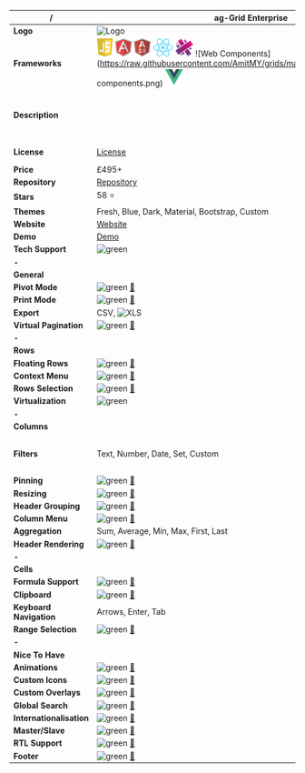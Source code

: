 |**/**|ag-Grid Enterprise|ngTable|
|-----|------------------|-------|
|**Logo**|![Logo](https://www.ag-grid.com/images/logo.png)||
|**Frameworks**|![Javascript](https://raw.githubusercontent.com/AmitMY/grids/master/assets/frameworks/javascript.png) ![Angular1](https://raw.githubusercontent.com/AmitMY/grids/master/assets/frameworks/angular1.png) ![Angular2](https://raw.githubusercontent.com/AmitMY/grids/master/assets/frameworks/angular2.png) ![React](https://raw.githubusercontent.com/AmitMY/grids/master/assets/frameworks/react.png) ![Aurelia](https://raw.githubusercontent.com/AmitMY/grids/master/assets/frameworks/aurelia.png) ![Web Components](https://raw.githubusercontent.com/AmitMY/grids/master/assets/frameworks/web components.png) ![Vue](https://raw.githubusercontent.com/AmitMY/grids/master/assets/frameworks/vue.png)|![Angular1](https://raw.githubusercontent.com/AmitMY/grids/master/assets/frameworks/angular1.png)|
|**Description**||Simple table with sorting and filtering|
|**License**|[License](https://github.com/ceolter/ag-grid-enterprise/blob/master/LICENSE.md)|BSD-3-Clause|
|**Price**|£495+|Free|
|**Repository**|[Repository](https://github.com/ceolter/ag-grid-enterprise)|[Repository](https://github.com/esvit/ng-table)|
|**Stars**|58 :star:|2,653 :star:|
|**Themes**|Fresh, Blue, Dark, Material, Bootstrap, Custom|Custom|
|**Website**|[Website](https://www.ag-grid.com/)|[Website](http://ng-table.com/)|
|**Demo**|[Demo](https://www.ag-grid.com/example.php)|[Demo](http://ng-table.com/)|
|**Tech Support**|![green](http://placehold.it/23/c5f015/000000?text=+)|![red](http://placehold.it/23/f03c15/000000?text=+)|
|**-**|||
|**General**|||
|**Pivot Mode**|![green](http://placehold.it/23/c5f015/000000?text=+) [:book:](https://www.ag-grid.com/javascript-grid-pivoting/)|![red](http://placehold.it/23/f03c15/000000?text=+)|
|**Print Mode**|![green](http://placehold.it/23/c5f015/000000?text=+) [:book:](https://www.ag-grid.com/javascript-grid-for-print/)|![red](http://placehold.it/23/f03c15/000000?text=+)|
|**Export**|CSV, ![XLS](https://raw.githubusercontent.com/teambox/Free-file-icons/master/32px/xls.png)|![red](http://placehold.it/23/f03c15/000000?text=+)|
|**Virtual Pagination**|![green](http://placehold.it/23/c5f015/000000?text=+) [:book:](https://www.ag-grid.com/javascript-grid-virtual-paging/#gsc.tab=0)|![red](http://placehold.it/23/f03c15/000000?text=+)|
|**-**|||
|**Rows**|||
|**Floating Rows**|![green](http://placehold.it/23/c5f015/000000?text=+) [:book:](https://www.ag-grid.com/javascript-grid-floating/#gsc.tab=0)|![red](http://placehold.it/23/f03c15/000000?text=+)|
|**Context Menu**|![green](http://placehold.it/23/c5f015/000000?text=+) [:book:](https://www.ag-grid.com/javascript-grid-context-menu/#gsc.tab=0)|![red](http://placehold.it/23/f03c15/000000?text=+)|
|**Rows Selection**|![green](http://placehold.it/23/c5f015/000000?text=+) [:book:](https://www.ag-grid.com/javascript-grid-selection/#gsc.tab=0)|![red](http://placehold.it/23/f03c15/000000?text=+)|
|**Virtualization**|![green](http://placehold.it/23/c5f015/000000?text=+)|![red](http://placehold.it/23/f03c15/000000?text=+)|
|**-**|||
|**Columns**|||
|**Filters**|Text, Number, Date, Set, Custom|Text, Number, Set, Custom|
|**Pinning**|![green](http://placehold.it/23/c5f015/000000?text=+) [:book:](https://www.ag-grid.com/javascript-grid-pinning/)|![red](http://placehold.it/23/f03c15/000000?text=+)|
|**Resizing**|![green](http://placehold.it/23/c5f015/000000?text=+) [:book:](https://www.ag-grid.com/javascript-grid-resizing/#gsc.tab=0)|![red](http://placehold.it/23/f03c15/000000?text=+)|
|**Header Grouping**|![green](http://placehold.it/23/c5f015/000000?text=+) [:book:](https://www.ag-grid.com/javascript-grid-grouping-headers/)|![red](http://placehold.it/23/f03c15/000000?text=+)|
|**Column Menu**|![green](http://placehold.it/23/c5f015/000000?text=+) [:book:](https://www.ag-grid.com/javascript-grid-column-menu/#gsc.tab=0)|![red](http://placehold.it/23/f03c15/000000?text=+)|
|**Aggregation**|Sum, Average, Min, Max, First, Last|![red](http://placehold.it/23/f03c15/000000?text=+)|
|**Header Rendering**|![green](http://placehold.it/23/c5f015/000000?text=+) [:book:](https://www.ag-grid.com/javascript-grid-header-rendering/)|![red](http://placehold.it/23/f03c15/000000?text=+)|
|**-**|||
|**Cells**|||
|**Formula Support**|![green](http://placehold.it/23/c5f015/000000?text=+) [:book:](https://www.ag-grid.com/javascript-grid-cell-expressions/#gsc.tab=0)|![red](http://placehold.it/23/f03c15/000000?text=+)|
|**Clipboard**|![green](http://placehold.it/23/c5f015/000000?text=+) [:book:](https://www.ag-grid.com/javascript-grid-clipboard/)|![red](http://placehold.it/23/f03c15/000000?text=+)|
|**Keyboard Navigation**|Arrows, Enter, Tab|![red](http://placehold.it/23/f03c15/000000?text=+)|
|**Range Selection**|![green](http://placehold.it/23/c5f015/000000?text=+) [:book:](https://www.ag-grid.com/javascript-grid-range-selection/)|![red](http://placehold.it/23/f03c15/000000?text=+)|
|**-**|||
|**Nice To Have**|||
|**Animations**|![green](http://placehold.it/23/c5f015/000000?text=+) [:book:](https://www.ag-grid.com/javascript-grid-animation/#gsc.tab=0)|![red](http://placehold.it/23/f03c15/000000?text=+)|
|**Custom Icons**|![green](http://placehold.it/23/c5f015/000000?text=+) [:book:](https://www.ag-grid.com/javascript-grid-icons/#gsc.tab=0)|![blue](http://placehold.it/23/1589F0/000000?text=+)|
|**Custom Overlays**|![green](http://placehold.it/23/c5f015/000000?text=+) [:book:](https://www.ag-grid.com/javascript-grid-overlays/#gsc.tab=0)|![blue](http://placehold.it/23/1589F0/000000?text=+)|
|**Global Search**|![green](http://placehold.it/23/c5f015/000000?text=+) [:book:](https://www.ag-grid.com/javascript-grid-filtering/#gsc.tab=0)|![red](http://placehold.it/23/f03c15/000000?text=+)|
|**Internationalisation**|![green](http://placehold.it/23/c5f015/000000?text=+) [:book:](https://www.ag-grid.com/javascript-grid-internationalisation/#gsc.tab=0)|![blue](http://placehold.it/23/1589F0/000000?text=+)|
|**Master/Slave**|![green](http://placehold.it/23/c5f015/000000?text=+) [:book:](https://www.ag-grid.com/javascript-grid-master-slave/#gsc.tab=0)|![red](http://placehold.it/23/f03c15/000000?text=+)|
|**RTL Support**|![green](http://placehold.it/23/c5f015/000000?text=+) [:book:](https://www.ag-grid.com/javascript-grid-rtl/)|![blue](http://placehold.it/23/1589F0/000000?text=+)|
|**Footer**|![green](http://placehold.it/23/c5f015/000000?text=+) [:book:](https://www.ag-grid.com/javascript-grid-status-bar/#gsc.tab=0)|![red](http://placehold.it/23/f03c15/000000?text=+)|